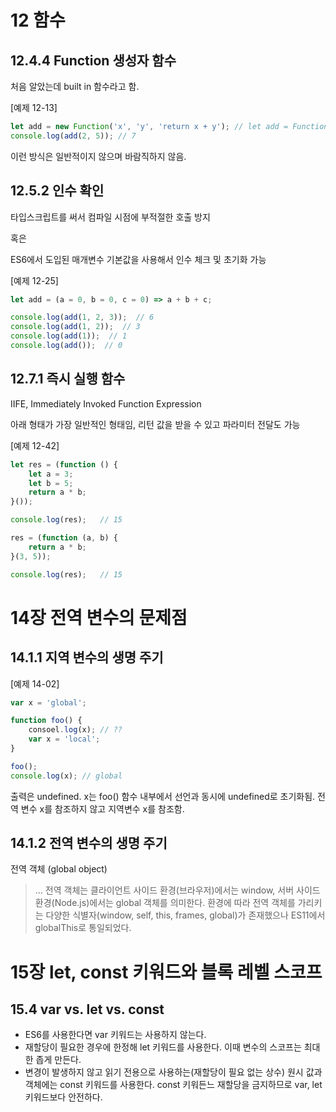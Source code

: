 # 12 함수

## 12.4.4 Function 생성자 함수

처음 알았는데 built in 함수라고 함.

[예제 12-13]
``` javascript
let add = new Function('x', 'y', 'return x + y'); // let add = Function('x', 'y', 'return x + y'); 으로 해도 됨
console.log(add(2, 5)); // 7
```

이런 방식은 일반적이지 않으며 바람직하지 않음.

## 12.5.2 인수 확인

타입스크립트를 써서 컴파일 시점에 부적절한 호출 방지

혹은

ES6에서 도입된 매개변수 기본값을 사용해서 인수 체크 및 초기화 가능

[예제 12-25]
``` javascript
let add = (a = 0, b = 0, c = 0) => a + b + c;

console.log(add(1, 2, 3));  // 6
console.log(add(1, 2));  // 3
console.log(add(1));  // 1
console.log(add());  // 0
```

## 12.7.1 즉시 실행 함수

IIFE, Immediately Invoked Function Expression

아래 형태가 가장 일반적인 형태임, 리턴 값을 받을 수 있고 파라미터 전달도 가능

[예제 12-42]
``` javascript
let res = (function () {
    let a = 3;
    let b = 5;
    return a * b;
}());

console.log(res);   // 15

res = (function (a, b) {
    return a * b;
}(3, 5));

console.log(res);   // 15
```

# 14장 전역 변수의 문제점

## 14.1.1 지역 변수의 생명 주기

[예제 14-02]

``` javascript
var x = 'global';

function foo() {
    consoel.log(x); // ??
    var x = 'local';
}

foo();
console.log(x); // global
```

출력은 undefined.
x는 foo() 함수 내부에서 선언과 동시에 undefined로 초기화됨. 전역 변수 x를 참조하지 않고 지역변수 x를 참조함.

## 14.1.2 전역 변수의 생명 주기

전역 객체 (global object)

> ... 전역 객체는 클라이언트 사이드 환경(브라우저)에서는 window, 서버 사이드 환경(Node.js)에서는 global 객체를 의미한다. 환경에 따라 전역 객체를 가리키는 다양한 식별자(window, self, this, frames, global)가 존재했으나 ES11에서 globalThis로 통일되었다.

# 15장 let, const 키워드와 블록 레벨 스코프

## 15.4 var vs. let vs. const

- ES6를 사용한다면 var 키워드는 사용하지 않는다.
- 재할당이 필요한 경우에 한정해 let 키워드를 사용한다. 이때 변수의 스코프는 최대한 좁게 만든다.
- 변경이 발생하지 않고 읽기 전용으로 사용하는(재할당이 필요 없는 상수) 원시 값과 객체에는 const 키워드를 사용한다. const 키워든느 재할당을 금지하므로 var, let 키워드보다 안전하다.

